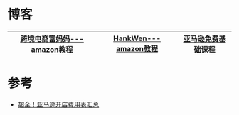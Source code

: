 

# 博客
[跨境电商富妈妈---amazon教程](https://www.youtube.com/c/BeRichMom/playlists)|[HankWen---amazon教程](https://www.youtube.com/channel/UCga-wWwuiK4c1UFc4iNV3uA/videos)|[亚马逊免费基础课程](https://cnstudio.com/courses/%e8%b7%a8%e5%a2%83%e7%94%b5%e5%95%86%e5%85%8d%e8%b4%b9%e8%af%be%e7%a8%8b/)|
---|---|---|




# 参考
* [超全！亚马逊开店费用表汇总](https://www.kuajingyan.com/article/13643)
